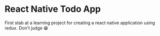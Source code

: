 # React Native Todo App
First stab at a learning project for creating a react native application using redux. Don't judge :grin:
